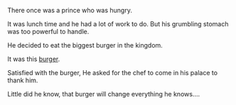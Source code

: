 There once was a prince who was hungry.

It was lunch time and he had a lot of work to do. But his grumbling stomach was too powerful to handle.

He decided to eat the biggest burger in the kingdom.

It was this [burger](http://www.supersizedmeals.com/food/images/articles/20090615-Big_League_Burger_2.jpg).

Satisfied with the burger, He asked for the chef to come in his palace to thank him.

Little did he know, that burger will change everything he knows....